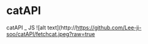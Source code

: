 # catAPI
catAPI _ JS
![alt text](http://https://github.com/Lee-ji-soo/catAPI/fetchcat.jpeg?raw=true
